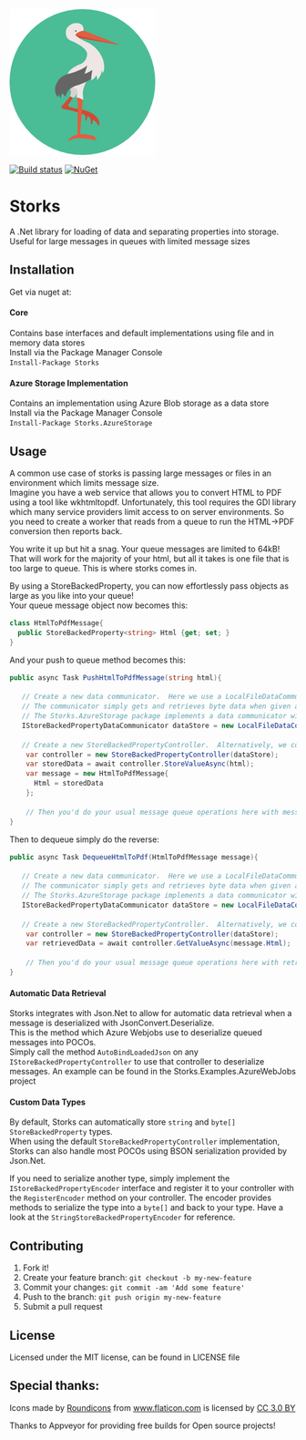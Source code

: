 ![Storks Logo](https://raw.githubusercontent.com/LiamMorrow/Storks/master/stork.png)

[![Build status](https://ci.appveyor.com/api/projects/status/9vsuhammekxpyl1u?svg=true)](https://ci.appveyor.com/project/LiamMorrow/storks)
[![NuGet](https://img.shields.io/nuget/v/Storks.svg)](https://www.nuget.org/packages/Storks/)
# Storks
A .Net library for loading of data and separating properties into storage.  
Useful for large messages in queues with limited message sizes
## Installation
Get via nuget at:
#### Core
Contains base interfaces and default implementations using file and in memory data stores  
Install via the Package Manager Console  
```Install-Package Storks```
#### Azure Storage Implementation
Contains an implementation using Azure Blob storage as a data store  
Install via the Package Manager Console  
```Install-Package Storks.AzureStorage```
## Usage
A common use case of storks is passing large messages or files in an environment which limits message size.  
Imagine you have a web service that allows you to convert HTML to PDF using a tool like wkhtmltopdf.  Unfortunately, this tool requires the GDI library which many service providers limit access to on server environments. So you need to create a worker that reads from a queue to run the HTML->PDF conversion then reports back.  

You write it up but hit a snag.  Your queue messages are limited to 64kB! That will work for the majority of your html, but all it takes is one file that is too large to queue.  This is where storks comes in.  

By using a StoreBackedProperty, you can now effortlessly pass objects as large as you like into your queue!  
Your queue message object now becomes this:  

```C#
class HtmlToPdfMessage{
  public StoreBackedProperty<string> Html {get; set; } 
}
```
And your push to queue method becomes this:
```C#
public async Task PushHtmlToPdfMessage(string html){
   
   // Create a new data communicator.  Here we use a LocalFileDataCommunicator which stores message data on the local HDD
   // The communicator simply gets and retrieves byte data when given a unique ID.
   // The Storks.AzureStorage package implements a data communicator with Azure Blob storage being the backing store
   IStoreBackedPropertyDataCommunicator dataStore = new LocalFileDataCommunicator("path/to/directorystorage");
   
   // Create a new StoreBackedPropertyController.  Alternatively, we could use a DI framework to get it
    var controller = new StoreBackedPropertyController(dataStore);
    var storedData = await controller.StoreValueAsync(html);
    var message = new HtmlToPdfMessage{
      Html = storedData
    };
    
    // Then you'd do your usual message queue operations here with message
}
```
Then to dequeue simply do the reverse:

```C#
public async Task DequeueHtmlToPdf(HtmlToPdfMessage message){
   
   // Create a new data communicator.  Here we use a LocalFileDataCommunicator which stores message data on the local HDD
   // The communicator simply gets and retrieves byte data when given a unique ID.
   // The Storks.AzureStorage package implements a data communicator with Azure Blob storage being the backing store
   IStoreBackedPropertyDataCommunicator dataStore = new LocalFileDataCommunicator("path/to/directorystorage");
   
   // Create a new StoreBackedPropertyController.  Alternatively, we could use a DI framework to get it
    var controller = new StoreBackedPropertyController(dataStore);
    var retrievedData = await controller.GetValueAsync(message.Html);
    
    // Then you'd do your usual message queue operations here with retrievedData
}
```
#### Automatic Data Retrieval
Storks integrates with Json.Net to allow for automatic data retrieval when a message is deserialized with JsonConvert.Deserialize.  
This is the method which Azure Webjobs use to deserialize queued messages into POCOs.  
Simply call the method `AutoBindLoadedJson` on any `IStoreBackedPropertyController` to use that controller to deserialize messages.
An example can be found in the Storks.Examples.AzureWebJobs project

#### Custom Data Types
By default, Storks can automatically store `string` and `byte[]` `StoreBackedProperty` types.  
When using the default `StoreBackedPropertyController` implementation, Storks can also handle most POCOs using BSON serialization provided by Json.Net.  

If you need to serialize another type, simply implement the `IStoreBackedPropertyEncoder` interface and register it to your controller with the `RegisterEncoder` method on your controller.  The encoder provides methods to serialize the type into a `byte[]` and back to your type. Have a look at the `StringStoreBackedPropertyEncoder` for reference.

## Contributing
1. Fork it!
2. Create your feature branch: `git checkout -b my-new-feature`
3. Commit your changes: `git commit -am 'Add some feature'`
4. Push to the branch: `git push origin my-new-feature`
5. Submit a pull request
## License
Licensed under the MIT license, can be found in LICENSE file



## Special thanks:
Icons made by <a href="http://www.flaticon.com/authors/roundicons" title="Roundicons">Roundicons</a> from <a href="http://www.flaticon.com" title="Flaticon">www.flaticon.com</a> is licensed by <a href="http://creativecommons.org/licenses/by/3.0/" title="Creative Commons BY 3.0" target="_blank">CC 3.0 BY</a></div>

Thanks to Appveyor for providing free builds for Open source projects!
